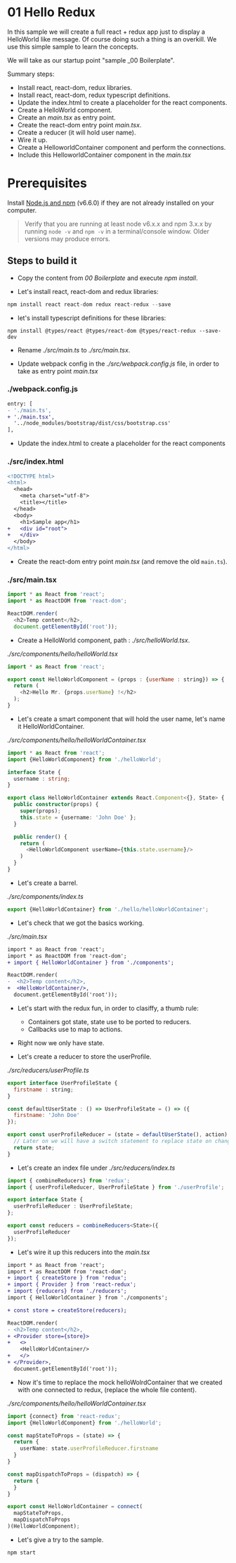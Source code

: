 # 01 Hello Redux

In this sample we will create a full react + redux app just to display a HelloWorld like message.
Of course doing such a thing is an overkill. We use this simple sample to learn the
concepts.

We will take as our startup point "sample _00 Boilerplate".


Summary steps:

- Install react, react-dom, redux libraries.
- Install react, react-dom, redux typescript definitions.
- Update the index.html to create a placeholder for the react components.
- Create a HelloWorld component.
- Create an _main.tsx_ as entry point.
- Create the react-dom entry point _main.tsx_.
- Create a reducer (it will hold user name).
- Wire it up.
- Create a HelloworldContainer component and perform the connections.
- Include this HelloworldContainer component in the _main.tsx_

# Prerequisites

Install [Node.js and npm](https://nodejs.org/en/) (v6.6.0) if they are not already installed on your computer.

> Verify that you are running at least node v6.x.x and npm 3.x.x by running `node -v` and `npm -v` in a terminal/console window. Older versions may produce errors.

## Steps to build it

- Copy the content from _00 Boilerplate_ and execute _npm install_.

- Let's install react, react-dom and redux libraries:

```javascript
npm install react react-dom redux react-redux --save
```

- let's install typescript definitions for these libraries:

```
npm install @types/react @types/react-dom @types/react-redux --save-dev
```

- Rename _./src/main.ts_ to _./src/main.tsx_.

- Update webpack config in the _./src/webpack.config.js_ file, in order to take as entry point _main.tsx_

### ./webpack.config.js
```diff
entry: [
- './main.ts',
+ './main.tsx',
  '../node_modules/bootstrap/dist/css/bootstrap.css'
],

```

- Update the index.html to create a placeholder for the react components

### ./src/index.html
```diff
<!DOCTYPE html>
<html>
  <head>
    <meta charset="utf-8">
    <title></title>
  </head>
  <body>
    <h1>Sample app</h1>
+   <div id="root">
+   </div>    
  </body>
</html>
```

- Create the react-dom entry point _main.tsx_ (and remove the old `main.ts`).

### ./src/main.tsx
```javascript
import * as React from 'react';
import * as ReactDOM from 'react-dom';

ReactDOM.render(
  <h2>Temp content</h2>,
  document.getElementById('root'));
```

- Create a HelloWorld component, path : _./src/helloWorld.tsx_.

_./src/components/hello/helloWorld.tsx_

```javascript
import * as React from 'react';

export const HelloWorldComponent = (props : {userName : string}) => {
  return (
    <h2>Hello Mr. {props.userName} !</h2>
  );
}
```

- Let's create a smart component that will hold the user name, let's name it HelloWorldContainer.

_./src/components/hello/helloWorldContainer.tsx_

```typescript
import * as React from 'react';
import {HelloWorldComponent} from './helloWorld';

interface State {
  username : string;
}

export class HelloWorldContainer extends React.Component<{}, State> {
  public constructor(props) {
    super(props);
    this.state = {username: 'John Doe' };
  }

  public render() {
    return (
      <HelloWorldComponent userName={this.state.username}/>
    )
  }
}
```

- Let's create a barrel.

_./src/components/index.ts_

```typescript
export {HelloWorldContainer} from './hello/helloWorldContainer';
```

- Let's check that we got the basics working.

_./src/main.tsx_

```diff
import * as React from 'react';
import * as ReactDOM from 'react-dom';
+ import { HelloWorldContainer } from './components';

ReactDOM.render(
-  <h2>Temp content</h2>,
+  <HelloWorldContainer/>,
  document.getElementById('root'));
```

- Let's start with the redux fun, in order to clasiffy, a thumb rule:
  - Containers got state, state use to be ported to reducers.
  - Callbacks use to map to actions.

- Right now we only have state.

- Let's create a reducer to store the userProfile.

_./src/reducers/userProfile.ts_

```javascript
export interface UserProfileState {
  firstname : string;
}

const defaultUserState : () => UserProfileState = () => ({
  firstname: 'John Doe'
});

export const userProfileReducer = (state = defaultUserState(), action) => {
  // Later on we will have a switch statement to replace state on changes.
  return state;
}
```

- Let's create an index file under _./src/reducers/index.ts_

```typescript
import { combineReducers} from 'redux';
import { userProfileReducer, UserProfileState } from './userProfile';

export interface State {
  userProfileReducer : UserProfileState;
};

export const reducers = combineReducers<State>({
  userProfileReducer
});
```

- Let's wire it up this reducers into the _main.tsx_

```diff
import * as React from 'react';
import * as ReactDOM from 'react-dom';
+ import { createStore } from 'redux';
+ import { Provider } from 'react-redux';
+ import {reducers} from './reducers';
import { HelloWorldContainer } from './components';

+ const store = createStore(reducers);

ReactDOM.render(
- <h2>Temp content</h2>,
+ <Provider store={store}>
+   <>    
    <HelloWorldContainer/>
+   </>    
+ </Provider>,
  document.getElementById('root'));
```

- Now it's time to replace the mock helloWolrdContainer that we created with one
connected to redux, (replace the whole file content).

_./src/components/hello/helloWorldContainer.tsx_

```typescript
import {connect} from 'react-redux';
import {HelloWorldComponent} from './helloWorld';

const mapStateToProps = (state) => {
  return {
    userName: state.userProfileReducer.firstname
  }
}

const mapDispatchToProps = (dispatch) => {
  return {
  }
}

export const HelloWorldContainer = connect(
  mapStateToProps,
  mapDispatchToProps
)(HelloWorldComponent);
```

- Let's give a try to the sample.

```
npm start
```


